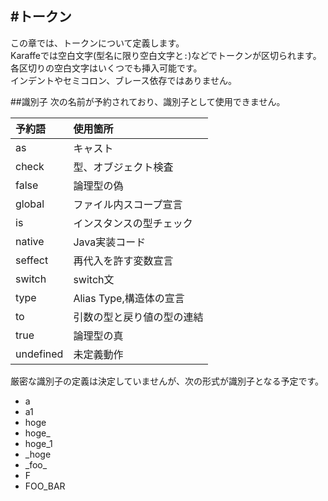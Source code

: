 #トークン
---
この章では、トークンについて定義します。  
Karaffeでは空白文字(型名に限り空白文字と`:`)などでトークンが区切られます。各区切りの空白文字はいくつでも挿入可能です。  
インデントやセミコロン、ブレース依存ではありません。  

##識別子
次の名前が予約されており、識別子として使用できません。  

| 予約語 | 使用箇所 |
|:---|:---|
|as|キャスト
|check|型、オブジェクト検査|
|false|論理型の偽|
|global|ファイル内スコープ宣言|
|is|インスタンスの型チェック
|native|Java実装コード|
|seffect| 再代入を許す変数宣言| 
|switch|switch文|
|type|Alias Type,構造体の宣言|
|to|引数の型と戻り値の型の連結|
|true|論理型の真|
|undefined|未定義動作|
厳密な識別子の定義は決定していませんが、次の形式が識別子となる予定です。

* a
* a1
* hoge
* hoge_
* hoge_1
* _hoge
* \_foo\_ 
* F
* FOO_BAR